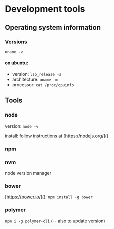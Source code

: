 # Development tools

## Operating system information

### Versions

`uname -v`

#### on ubuntu: 
* version: `lsb_release -a`
* architecture: `uname -m`
* processor: `cat /proc/cpuinfo`


## Tools

### node

version: `node -v`

install: follow instructions at [https://nodejs.org/]()

### npm

### nvm

node version manager 

### bower 

[https://bower.io/](): 
`npm install -g bower`

### polymer

`npm i -g polymer-cli` (-- also to update version)


